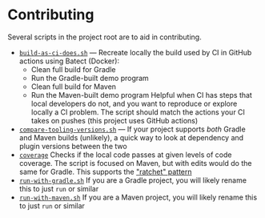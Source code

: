 # Contributing

Several scripts in the project root are to aid in contributing.

- [`build-as-ci-does.sh`](./build-as-ci-does.sh) &mdash;
  Recreate locally the build used by CI in GitHub actions using Batect
  (Docker):
  * Clean full build for Gradle
  * Run the Gradle-built demo program
  * Clean full build for Maven
  * Run the Maven-built demo program
  Helpful when CI has steps that local developers do not, and you want to 
  reproduce or explore locally a CI problem. The script should match the 
  actions your CI takes on pushes (this project uses GitHub actions)
- [`compare-tooling-versions.sh`](./compare-tooling-versions.sh`) &mdash;
  If your project supports _both_ Gradle and Maven builds (unlikely), a 
  quick way to look at dependency and plugin versions between the two
- [`coverage`](./coverage)
  Checks if the local code passes at given levels of code coverage.
  The script is focused on Maven, but with edits would do the same for Gradle.
  This supports the ["ratchet" pattern](#leverage-unit-testing-and-coverage)
- [`run-with-gradle.sh`](./run-with-gradle.sh)
  If you are a Gradle project, you will likely rename this to just `run` or 
  similar
- [`run-with-maven.sh`](./run-with-maven.sh)
  If you are a Maven project, you will likely rename this to just `run` or
  similar
